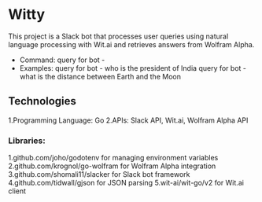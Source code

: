 # Witty

This project is a Slack bot that processes user queries using natural language processing with Wit.ai and retrieves answers from Wolfram Alpha.

- Command: query for bot - <message>
- Examples:
query for bot - who is the president of India
query for bot - what is the distance between Earth and the Moon

## Technologies

1.Programming Language: Go
2.APIs: Slack API, Wit.ai, Wolfram Alpha API
### Libraries:
1.github.com/joho/godotenv for managing environment variables
2.github.com/krognol/go-wolfram for Wolfram Alpha integration
3.github.com/shomali11/slacker for Slack bot framework
4.github.com/tidwall/gjson for JSON parsing
5.wit-ai/wit-go/v2 for Wit.ai client





